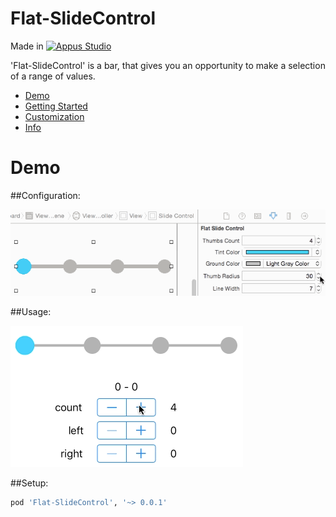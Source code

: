 Flat-SlideControl
=====================

Made in [![Appus Studio](https://github.com/appus-studio/Appus-Splash/blob/master/image/logo.png)](http://appus.pro)

'Flat-SlideControl' is a bar, that gives you an opportunity to make a selection of a range of values.

* [Demo](#demo)
* [Getting Started](#getting-started)
* [Customization](#customization)
* [Info](#info)

# Demo

##Configuration:

![](https://github.com/CrazyRA2Ivan/Test/blob/qweqwe/storyboardConfig.gif)

##Usage:

![](https://github.com/CrazyRA2Ivan/Test/blob/qweqwe/usage.gif)

##Setup:
```Ruby
pod 'Flat-SlideControl', '~> 0.0.1'
```
